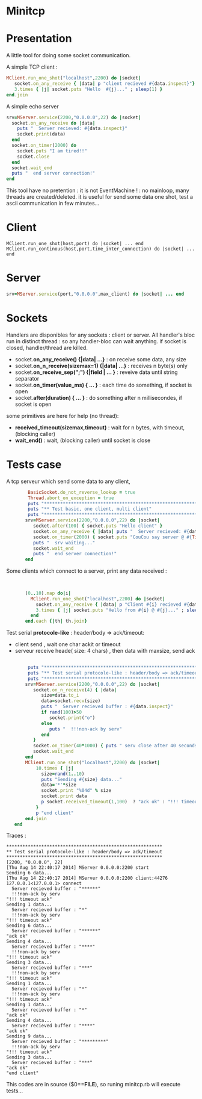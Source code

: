 Minitcp
===

Presentation
==

A little tool for doing some socket communication.

A simple TCP client :
```ruby
MClient.run_one_shot("localhost",2200) do |socket|
   socket.on_any_receive { |data| p "client recieved #{data.inspect}"}
   3.times { |j| socket.puts "Hello  #{j}..." ; sleep(1) }
end.join
```

A simple echo server
```ruby
srv=MServer.service(2200,"0.0.0.0",22) do |socket|
  socket.on_any_receive do |data| 
    puts "  Server recieved: #{data.inspect}" 
	socket.print(data)
  end
  socket.on_timer(2000) do
    socket.puts "I am tired!!" 
	socket.close
  end
  socket.wait_end
  puts "  end server connection!"
end   
```

This tool have no pretention : it is not EventMachine ! : no mainloop, many threads are created/deleted.
it is useful for send some data one shot, test a ascii communication in few minutes...

Client
==

```
MClient.run_one_shot(host,port) do |socket| ... end
MClient.run_continous(host,port,time_inter_connection) do |socket| ... end
```

Server
==

```ruby
srv=MServer.service(port,"0.0.0.0",max_client) do |socket| ... end
```

Sockets
==

Handlers are disponibles for any sockets : client or server. 
All handler's bloc run in distinct thread : so any handler-bloc can wait anything.
if socket is closed, handler/thread are killed.
* socket.**on_any_receive() {|data| ...}**          : on receive some data, any size
* socket.**on_n_receive(sizemax=1) {|data| ...}**   : receives n byte(s) only
* socket.**on_receive_sep(";") {|field | ... }**    : reveive data until string separator
* socket.**on_timer(value_ms) { ... }**             : each time do something, if socket is open
* socket.**after(duration) { ... }**    : do something after n millisecondes, if socket is open

some primitives are here for help (no thread):
* **received_timeout(sizemax,timeout)** : wait for n bytes, with timeout, (blocking caller)
* **wait_end()**                        : wait, (blocking caller) until socket is close


Tests case
==

A tcp serveur which send some data to any client,
```ruby
		BasicSocket.do_not_reverse_lookup = true
		Thread.abort_on_exception = true
		puts "**********************************************************"
		puts "** Test basic, one client, multi client"
		puts "**********************************************************"
	   srv=MServer.service(2200,"0.0.0.0",22) do |socket|
		  socket.after(100) { socket.puts "Hello client" }
		  socket.on_any_receive { |data| puts "  Server recieved: #{data.inspect}" }
		  socket.on_timer(2000) { socket.puts "CouCou say server @ #{Time.now}" rescue nil }
		  puts "  srv waiting..."
		  socket.wait_end
		  puts "  end server connection!"
	   end   
```

Some clients which connect to a server, print any data received :

```ruby
	   
	   
	   (0..10).map do|i|
		 MClient.run_one_shot("localhost",2200) do |socket|
		   socket.on_any_receive { |data| p "Client #{i} recieved #{data.inspect}" }
		   3.times { |j| socket.puts "Hello from #{i} @ #{j}..." ; sleep(0.1) }
		 end
	   end.each {|th| th.join}
```

Test serial **protocole-like** : header/body => ack/timeout:
* client send <length><data> , wait one char ackit or timeout
* serveur receive heade( size: 4 chars) , then data with maxsize, send ack


```ruby
   
		puts "**********************************************************"
		puts "** Test serial protocole-like : header/body => ack/timeout"
		puts "**********************************************************"
	   srv=MServer.service(2200,"0.0.0.0",22) do |socket|
		  socket.on_n_receive(4) { |data| 
			 size=data.to_i
			 data=socket.recv(size)
			 puts "  Server recieved buffer : #{data.inspect}"
			 if rand(100)>50
				socket.print("o") 
			 else 
				puts "  !!!non-ack by serv"
			 end
		  }
		  socket.on_timer(40*1000) { puts " serv close after 40 seconds"; socket.close }
		  socket.wait_end
	   end   
	   MClient.run_one_shot("localhost",2200) do |socket|
		   10.times { |j| 
			 size=rand(1..10)
			 puts "Sending #{size} data..."
			 data='*'*size
			 socket.print "%04d" % size
			 socket.print data 
			 p socket.received_timeout(1,100)  ? "ack ok" : "!!! timeout ack"
		   }
		   p "end client"
	   end.join
   end
```


Traces :
```
**********************************************************
** Test serial protocole-like : header/body => ack/timeout
**********************************************************
[2200, "0.0.0.0", 22]
[Thu Aug 14 22:40:17 2014] MServer 0.0.0.0:2200 start
Sending 6 data...
[Thu Aug 14 22:40:17 2014] MServer 0.0.0.0:2200 client:44276 127.0.0.1<127.0.0.1> connect
  Server recieved buffer : "******"
  !!!non-ack by serv
"!!! timeout ack"
Sending 1 data...
  Server recieved buffer : "*"
  !!!non-ack by serv
"!!! timeout ack"
Sending 6 data...
  Server recieved buffer : "******"
"ack ok"
Sending 4 data...
  Server recieved buffer : "****"
  !!!non-ack by serv
"!!! timeout ack"
Sending 3 data...
  Server recieved buffer : "***"
  !!!non-ack by serv
"!!! timeout ack"
Sending 1 data...
  Server recieved buffer : "*"
  !!!non-ack by serv
"!!! timeout ack"
Sending 1 data...
  Server recieved buffer : "*"
"ack ok"
Sending 4 data...
  Server recieved buffer : "****"
"ack ok"
Sending 9 data...
  Server recieved buffer : "*********"
  !!!non-ack by serv
"!!! timeout ack"
Sending 3 data...
  Server recieved buffer : "***"
"ack ok"
"end client"
```

This codes are  in source ($0==__FILE__), so runing minitcp.rb will execute tests...
